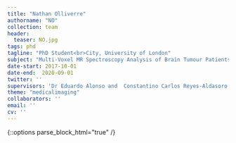 ```yaml
---
title: "Nathan Olliverre"
authorname: "NO"
collection: team
header:
  teaser: NO.jpg
tags: phd
tagline: "PhD Student<br>City, University of London"
subject: "Multi-Voxel MR Spectroscopy Analysis of Brain Tumour Patients"
date-start: 2017-10-01
date-end:  2020-09-01
twitter: ''
supervisors: 'Dr Eduardo Alonso and  Constantino Carlos Reyes-Aldasoro'
theme: "medicalimaging"
collaborators: ''
email: ''
cv: ''
---
```

{::options parse_block_html="true" /}

<p align= "justify">
